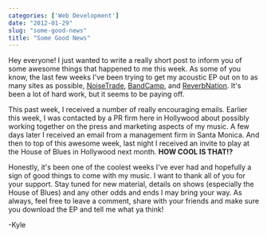```yaml
---
categories: ['Web Development']
date: "2012-01-29"
slug: "some-good-news"
title: "Some Good News"
---
```


Hey everyone! I just wanted to write a really short post to inform you of some awesome things that happened to me this week. As some of you know, the last few weeks I've been trying to get my acoustic EP out on to as many sites as possible, [NoiseTrade](http://www.noisetrade.com/kyleshevlin), [BandCamp](http://kyleshevlin.bandcamp.com), and [ReverbNation](http://www.reverbnation.com/kyleshevlin). It's been a lot of hard work, but it seems to be paying off.

This past week, I received a number of really encouraging emails. Earlier this week, I was contacted by a PR firm here in Hollywood about possibly working together on the press and marketing aspects of my music. A few days later I received an email from a management firm in Santa Monica. And then to top of this awesome week, last night I received an invite to play at the House of Blues in Hollywood next month. **HOW COOL IS THAT!?**

Honestly, it's been one of the coolest weeks I've ever had and hopefully a sign of good things to come with my music. I want to thank all of you for your support. Stay tuned for new material, details on shows (especially the House of Blues) and any other odds and ends I may bring your way. As always, feel free to leave a comment, share with your friends and make sure you download the EP and tell me what ya think!

\-Kyle
